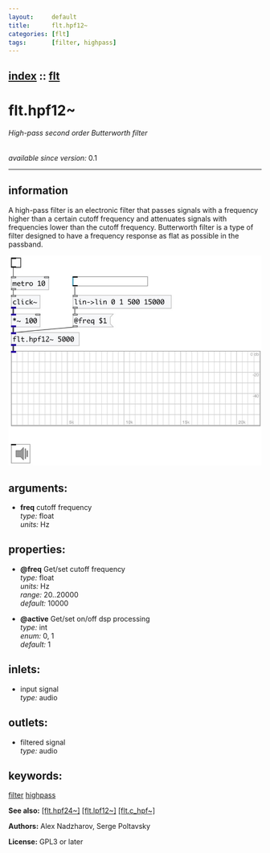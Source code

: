 ```yaml
---
layout:     default
title:      flt.hpf12~
categories: [flt]
tags:       [filter, highpass]
---
```

[index](index.html) :: [flt](category_flt.html)
---

# flt.hpf12~

###### High-pass second order Butterworth filter

*available since version:* 0.1

---


## information
A high-pass filter is an electronic filter that passes signals with a frequency higher than a certain cutoff frequency and attenuates signals with frequencies lower than the cutoff frequency. Butterworth filter is a type of filter designed to have a frequency response as flat as possible in the passband.


[![example](../examples/img/flt.hpf12~.jpg)](../examples/pd/flt.hpf12~.pd)



## arguments:

* **freq**
cutoff frequency<br>
_type:_ float<br>
_units:_ Hz<br>





## properties:

* **@freq** 
Get/set cutoff frequency<br>
_type:_ float<br>
_units:_ Hz<br>
_range:_ 20..20000<br>
_default:_ 10000<br>

* **@active** 
Get/set on/off dsp processing<br>
_type:_ int<br>
_enum:_ 0, 1<br>
_default:_ 1<br>



## inlets:

* input signal<br>
_type:_ audio



## outlets:

* filtered signal<br>
_type:_ audio



## keywords:

[filter](keywords/filter.html)
[highpass](keywords/highpass.html)



**See also:**
[\[flt.hpf24~\]](flt.hpf24~.html)
[\[flt.lpf12~\]](flt.lpf12~.html)
[\[flt.c_hpf~\]](flt.c_hpf~.html)




**Authors:** Alex Nadzharov, Serge Poltavsky




**License:** GPL3 or later





